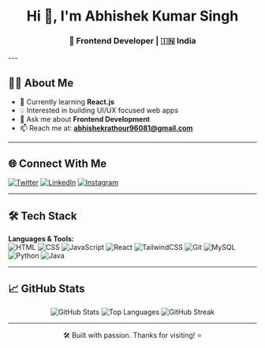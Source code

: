 <h1 align="center">Hi 👋, I'm Abhishek Kumar Singh</h1>
<h3 align="center">🚀 Frontend Developer | 🇮🇳 India</h3>
---

## 👨‍💻 About Me

- 🔭 Currently learning **React.js**
- 💡 Interested in building UI/UX focused web apps
- 💬 Ask me about **Frontend Development**
- 📫 Reach me at: **abhishekrathour96081@gmail.com**

---

## 🌐 Connect With Me

[![Twitter](https://img.shields.io/badge/Twitter-%231DA1F2.svg?style=flat&logo=twitter&logoColor=white)](https://x.com/AbhiRathour27)
[![LinkedIn](https://img.shields.io/badge/LinkedIn-%230077B5.svg?style=flat&logo=linkedin&logoColor=white)](https://www.linkedin.com/in/abhishek-singh-761273297)
[![Instagram](https://img.shields.io/badge/Instagram-%23E4405F.svg?style=flat&logo=instagram&logoColor=white)](https://instagram.com/abhishek_.rathour)

---

## 🛠️ Tech Stack

**Languages & Tools:**  
![HTML](https://img.shields.io/badge/HTML5-E34F26?style=flat&logo=html5&logoColor=white)
![CSS](https://img.shields.io/badge/CSS3-1572B6?style=flat&logo=css3&logoColor=white)
![JavaScript](https://img.shields.io/badge/JavaScript-F7DF1E?style=flat&logo=javascript&logoColor=black)
![React](https://img.shields.io/badge/React-20232A?style=flat&logo=react&logoColor=61DAFB)
![TailwindCSS](https://img.shields.io/badge/TailwindCSS-06B6D4?style=flat&logo=tailwind-css&logoColor=white)
![Git](https://img.shields.io/badge/Git-F05032?style=flat&logo=git&logoColor=white)
![MySQL](https://img.shields.io/badge/MySQL-005C84?style=flat&logo=mysql&logoColor=white)
![Python](https://img.shields.io/badge/Python-3776AB?style=flat&logo=python&logoColor=white)
![Java](https://img.shields.io/badge/Java-007396?style=flat&logo=java&logoColor=white)

---

## 📈 GitHub Stats

<p align="center">
  <img src="https://github-readme-stats.vercel.app/api?username=abhishekrathour27&show_icons=true&theme=radical" alt="GitHub Stats" />
  <img src="https://github-readme-stats.vercel.app/api/top-langs?username=abhishekrathour27&layout=compact&theme=radical" alt="Top Languages" />
 <!-- Green streak theme -->
<img src="https://github-readme-streak-stats.herokuapp.com/?user=abhishekrathour27&theme=dark&stroke=00BFFF&ring=00BFFF&fire=00BFFF&currStreakLabel=00BFFF" alt="GitHub Streak" />

</p>

---

<p align="center">
  🛠️ Built with passion. Thanks for visiting! ⭐
</p>
